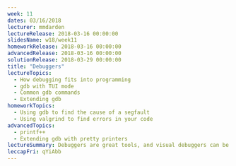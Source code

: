 ```yaml
---
week: 11
dates: 03/16/2018
lecturer: mmdarden
lectureRelease: 2018-03-16 00:00:00
slidesName: w18/week11
homeworkRelease: 2018-03-16 00:00:00
advancedRelease: 2018-03-16 00:00:00
solutionRelease: 2018-03-29 00:00:00
title: "Debuggers"
lectureTopics:
  - How debugging fits into programming
  - gdb with TUI mode
  - Common gdb commands
  - Extending gdb
homeworkTopics:
  - Using gdb to find the cause of a segfault
  - Using valgrind to find errors in your code
advancedTopics:
  - printf++
  - Extending gdb with pretty printers
lectureSummary: Debuggers are great tools, and visual debuggers can be a huge time (and sanity) saver. Remember though, these visual debuggers do nothing more than provide an nice interface over their command line equivalents. Check out this [browser based frontend](https://github.com/cs01/gdbgui) to GDB.
leccapFri: qYiAbb
---
```

